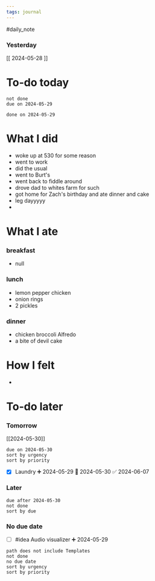 ```yaml
---
tags: journal
---
```

#daily_note
### Yesterday
[[ 2024-05-28 ]]
# To-do today

 ```tasks
 not done
 due on 2024-05-29
 ```

 ```tasks
 done on 2024-05-29
 ```

# What I did

- woke up at 530 for some reason 
- went to work
- did the usual
- went to Burt's 
- went back to fiddle around
- drove dad to whites farm for such
- got home for Zach's birthday and ate dinner and cake
- leg dayyyyy
- 


# What I ate

### breakfast
- null

### lunch
- lemon pepper chicken 
- onion rings
- 2 pickles

### dinner
- chicken broccoli Alfredo
- a bite of devil cake


# How I felt

- 

# To-do later

### Tomorrow 
[[2024-05-30]]
 ```tasks
 due on 2024-05-30
 sort by urgency
 sort by priority
 ```
- [x] Laundry ➕ 2024-05-29 📅 2024-05-30 ✅ 2024-06-07
### Later

 ```tasks
 due after 2024-05-30
 not done
 sort by due
 ```

### No due date
- [ ] #idea Audio visualizer ➕ 2024-05-29
 ```tasks
 path does not include Templates
 not done
 no due date
 sort by urgency
 sort by priority
 ```



